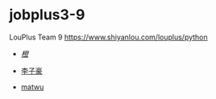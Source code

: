 # jobplus3-9
LouPlus Team 9 https://www.shiyanlou.com/louplus/python


* [_橙_](https://github.com/peiyuy)

* [李子豪](https://github.com/Lizihao91)
* [matwu](https://github.com/MingjunWu)
